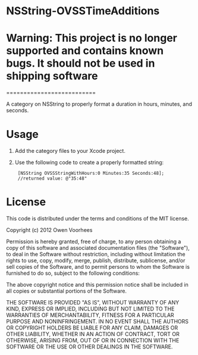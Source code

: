 NSString-OVSSTimeAdditions
==========================

# Warning: This project is no longer supported and contains known bugs. It should not be used in shipping software

==========================

A category on NSString to properly format a duration in hours, minutes, and seconds.

Usage
======

1. Add the category files to your Xcode project.

2. Use the following code to create a properly formatted string:

		[NSString OVSSStringWithHours:0 Minutes:35 Seconds:48];
		//returned value: @"35:48"
		
License
==========

This code is distributed under the terms and conditions of the MIT license.

Copyright (c) 2012 Owen Voorhees

Permission is hereby granted, free of charge, to any person obtaining a copy of this software and associated documentation files (the "Software"), to deal in the Software without restriction, including without limitation the rights to use, copy, modify, merge, publish, distribute, sublicense, and/or sell copies of the Software, and to permit persons to whom the Software is furnished to do so, subject to the following conditions:

The above copyright notice and this permission notice shall be included in all copies or substantial portions of the Software.

THE SOFTWARE IS PROVIDED "AS IS", WITHOUT WARRANTY OF ANY KIND, EXPRESS OR IMPLIED, INCLUDING BUT NOT LIMITED TO THE WARRANTIES OF MERCHANTABILITY, FITNESS FOR A PARTICULAR PURPOSE AND NONINFRINGEMENT. IN NO EVENT SHALL THE AUTHORS OR COPYRIGHT HOLDERS BE LIABLE FOR ANY CLAIM, DAMAGES OR OTHER LIABILITY, WHETHER IN AN ACTION OF CONTRACT, TORT OR OTHERWISE, ARISING FROM, OUT OF OR IN CONNECTION WITH THE SOFTWARE OR THE USE OR OTHER DEALINGS IN THE SOFTWARE.
